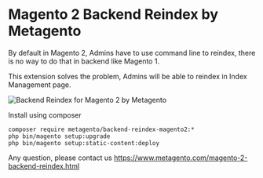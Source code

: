 # Magento 2 Backend Reindex by Metagento

By default in Magento 2, Admins have to use command line to reindex, there is no way to do that in backend like Magento 1.

This extension solves the problem, Admins will be able to reindex in Index Management page.


![Backend Reindex for Magento 2 by Metagento](http://www.metagento.com/media/metagento/backendreindex-m2/index-management.jpg)

Install using composer

```
composer require metagento/backend-reindex-magento2:*
php bin/magento setup:upgrade
php bin/magento setup:static-content:deploy
```

Any question, please contact us https://www.metagento.com/magento-2-backend-reindex.html

